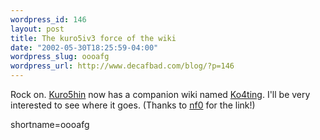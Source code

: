 ```yaml
--- 
wordpress_id: 146
layout: post
title: The kuro5iv3 force of the wiki
date: "2002-05-30T18:25:59-04:00"
wordpress_slug: oooafg
wordpress_url: http://www.decafbad.com/blog/?p=146
---
```

<p>Rock on.  <a href="http://www.kuro5hin.org">Kuro5hin</a> now has a companion wiki named <a href="http://www2.iro.umontreal.ca/~paquetse/cgi-bin/k4.cgi">Ko4ting</a>.  I'll be very interested to see where it goes.  (Thanks to <a href="http://www.10500bc.org/">nf0</a> for the link!)</p>
<!--more-->
shortname=oooafg
